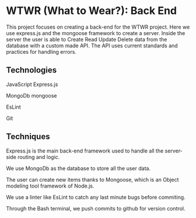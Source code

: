 # WTWR (What to Wear?): Back End
This project focuses on creating a back-end for the WTWR project. Here we use express.js and the mongoose framework to create a server. Inside the server the user is able to Create Read Update Delete data from the database with a custom made API. The API uses current standards and practices for handling errors.

## Technologies
JavaScript
  Express.js

MongoDb
  mongoose

EsLint

Git

## Techniques
Express.js is the main back-end framework used to handle all the server-side routing and logic.

We use MongoDb as the database to store all the user data.

The user can create new items thanks to Mongoose, which is an Object modeling tool framework of Node.js.

We use a linter like EsLint to catch any last minute bugs before commiting.

Through the Bash terminal, we push commits to github for version control.
